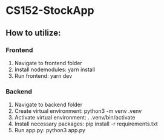 # CS152-StockApp

## How to utilize:
### Frontend
1. Navigate to frontend folder
2. Install nodemodules: yarn install
3. Run frontend: yarn dev

### Backend
1. Navigate to backend folder
2. Create virtual environment: python3 -m venv .venv
3. Activate virtual environment: . .venv/bin/activate
4. Install necessary packages: pip install -r requirements.txt
5. Run app.py: python3 app.py

